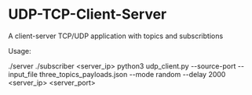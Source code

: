 # UDP-TCP-Client-Server
A client-server TCP/UDP application with topics and subscribtions

Usage:

./server <port>
./subscriber <id> <server_ip> <port>
python3 udp_client.py --source-port <port> --input_file three_topics_payloads.json --mode random --delay 2000 <server_ip> <server_port> 
